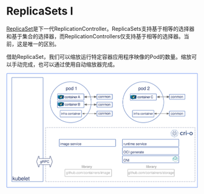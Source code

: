 # ReplicaSets I

[ReplicaSet](https://kubernetes.io/docs/concepts/workloads/controllers/replicaset/)是下一代ReplicationController。ReplicaSets支持基于相等的选择器和基于集合的选择器，而ReplicationControllers仅支持基于相等的选择器。当前，这是唯一的区别。

借助ReplicaSet，我们可以缩放运行特定容器应用程序映像的Pod的数量。缩放可以手动完成，也可以通过使用自动缩放器完成。



![ReplicaSet\(&#x73B0;&#x5728;&#x7684;&#x72B6;&#x6001;&#x548C;&#x9700;&#x6C42;&#x7684;&#x72B6;&#x6001;&#x4E00;&#x81F4;\)](../../.gitbook/assets/image.png)

